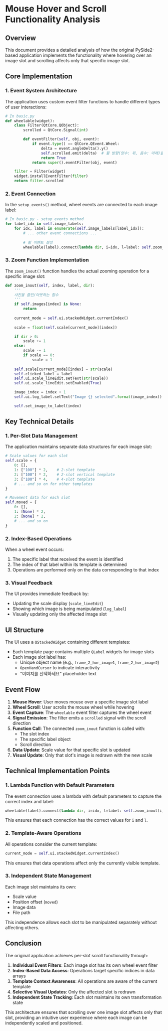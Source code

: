 # Mouse Hover and Scroll Functionality Analysis

## Overview

This document provides a detailed analysis of how the original PySide2-based application implements the functionality where hovering over an image slot and scrolling affects only that specific image slot.

## Core Implementation

### 1. Event System Architecture

The application uses custom event filter functions to handle different types of user interactions:

```python
# In basic.py
def wheelable(widget):
    class Filter(QtCore.QObject):
        scrolled = QtCore.Signal(int)

        def eventFilter(self, obj, event):
            if event.type() == QtCore.QEvent.Wheel:
                delta = event.angleDelta().y()
                self.scrolled.emit(delta)  # 휠 방향(양수: 위, 음수: 아래)을 emit
                return True
            return super().eventFilter(obj, event)

    filter = Filter(widget)
    widget.installEventFilter(filter)
    return filter.scrolled
```

### 2. Event Connection

In the `setup_events()` method, wheel events are connected to each image label:

```python
# In basic.py - setup_events method
for label_idx in self.image_labels:
    for idx, label in enumerate(self.image_labels[label_idx]):
        # ... other event connections ...
        
        # 휠 이벤트 설정
        wheelable(label).connect(lambda dir, i=idx, l=label: self.zoom_inout(i, l, dir))
```

### 3. Zoom Function Implementation

The `zoom_inout()` function handles the actual zooming operation for a specific image slot:

```python
def zoom_inout(self, index, label, dir):
    '''
    사진을 줌인/아웃하는 함수
    '''
    if self.images[index] is None:
        return
    
    current_mode = self.ui.stackedWidget.currentIndex()
    
    scale = float(self.scale[current_mode][index])

    if dir > 0:
        scale += 1
    else:
        scale -= 1
        if scale == 0:
            scale = 1
    
    self.scale[current_mode][index] = str(scale)
    self.clicked_label = label
    self.ui.scale_lineEdit.setText(str(scale))
    self.ui.scale_lineEdit.setEnabled(True)

    image_index = index + 1
    self.ui.log_label.setText("Image {} selected".format(image_index))

    self.set_image_to_label(index)
```

## Key Technical Details

### 1. Per-Slot Data Management

The application maintains separate data structures for each image slot:

```python
# Scale values for each slot
self.scale = {
    0: [],
    1: ["100"] * 2,    # 2-slot template
    2: ["100"] * 2,    # 2-slot vertical template
    3: ["100"] * 4,    # 4-slot template
    # ... and so on for other templates
}

# Movement data for each slot
self.moved = {
    0: [],
    1: [None] * 2,
    2: [None] * 2,
    # ... and so on
}
```

### 2. Index-Based Operations

When a wheel event occurs:
1. The specific label that received the event is identified
2. The index of that label within its template is determined
3. Operations are performed only on the data corresponding to that index

### 3. Visual Feedback

The UI provides immediate feedback by:
- Updating the scale display (`scale_lineEdit`)
- Showing which image is being manipulated (`log_label`)
- Visually updating only the affected image slot

## UI Structure

The UI uses a `QStackedWidget` containing different templates:
- Each template page contains multiple `QLabel` widgets for image slots
- Each image slot label has:
  - Unique object name (e.g., `frame_2_hor_image1`, `frame_2_hor_image2`)
  - `OpenHandCursor` to indicate interactivity
  - "이미지를 선택하세요" placeholder text

## Event Flow

1. **Mouse Hover**: User moves mouse over a specific image slot label
2. **Wheel Scroll**: User scrolls the mouse wheel while hovering
3. **Event Capture**: The `wheelable` event filter captures the wheel event
4. **Signal Emission**: The filter emits a `scrolled` signal with the scroll direction
5. **Function Call**: The connected `zoom_inout` function is called with:
   - The slot index
   - The specific label object
   - Scroll direction
6. **Data Update**: Scale value for that specific slot is updated
7. **Visual Update**: Only that slot's image is redrawn with the new scale

## Technical Implementation Points

### 1. Lambda Function with Default Parameters

The event connection uses a lambda with default parameters to capture the correct index and label:

```python
wheelable(label).connect(lambda dir, i=idx, l=label: self.zoom_inout(i, l, dir))
```

This ensures that each connection has the correct values for `i` and `l`.

### 2. Template-Aware Operations

All operations consider the current template:

```python
current_mode = self.ui.stackedWidget.currentIndex()
```

This ensures that data operations affect only the currently visible template.

### 3. Independent State Management

Each image slot maintains its own:
- Scale value
- Position offset (`moved`)
- Image data
- File path

This independence allows each slot to be manipulated separately without affecting others.

## Conclusion

The original application achieves per-slot scroll functionality through:

1. **Individual Event Filters**: Each image slot has its own wheel event filter
2. **Index-Based Data Access**: Operations target specific indices in data arrays
3. **Template Context Awareness**: All operations are aware of the current template
4. **Selective Visual Updates**: Only the affected slot is redrawn
5. **Independent State Tracking**: Each slot maintains its own transformation state

This architecture ensures that scrolling over one image slot affects only that slot, providing an intuitive user experience where each image can be independently scaled and positioned.